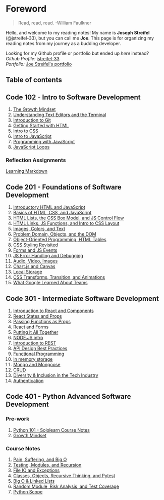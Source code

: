 # Foreword

>Read, read, read. -William Faulkner

Hello, and welcome to my reading notes! My name is **Joseph Streifel** (@jstreifel-33), but you can call me **Joe**. This page is for organizing my reading notes from my journey as a budding developer.

Looking for my Github profile or portfolio but ended up *here* instead?\
*Github Profile:* [jstreifel-33](https://github.com/jstreifel-33)\
*Portfolio:* [Joe Streifel's portfolio](https://jstreifel-33.github.io)

## Table of contents

## Code 102 - Intro to Software Development

01. [The Growth Mindset](/archive/growth_mindset.md)
02. [Understanding Text Editors and the Terminal](/archive/editors-and-terminals.md)
03. [Introduction to Git](/archive/git-intro.md)
04. [Getting Started with HTML](/archive/html-structure.md)
05. [Intro to CSS](/archive/css-intro.md)
06. [Intro to JavaScript](/archive/js-intro.md)
07. [Programming with JavaScript](/archive/js-programming.md)
08. [JavaScript Loops](/archive/js-loops.md)

### Reflection Assignments

[Learning Markdown](/reflections/learning-markdown.md)

## Code 201 - Foundations of Software Development

01. [Introductory HTML and JavaScript](/code-201/class-01.md)
02. [Basics of HTML, CSS, and JavaScript](/code-201/class-02.md)
03. [HTML Lists, the CSS Box Model, and JS Control Flow](/code-201/class-03.md)
04. [HTML Links, JS Functions, and Intro to CSS Layout](/code-201/class-04.md)
05. [Images, Colors, and Text](/code-201/class-05.md)
06. [Problem Domain, Objects, and the DOM](/code-201/class-06.md)
07. [Object-Oriented Programming, HTML Tables](/code-201/class-07.md)
08. [CSS Styling Revisited](/code-201/class-08.md)
09. [Forms and JS Events](/code-201/class-09.md)
10. [JS Error Handling and Debugging](/code-201/class-10.md)
11. [Audio, Video, Images](/code-201/class-11.md)
12. [Chart.js and Canvas](/code-201/class-12.md)
13. [Local Storage](/code-201/class-13.md)
14. [CSS Transforms, Transition, and Animations](code-201/class-14a.md)
15. [What Google Learned About Teams](code-201/class-14b.md)

## Code 301 - Intermediate Software Development

01. [Introduction to React and Components](/code-301/class-01.md)
02. [React States and Props](/code-301/class-02.md)
03. [Passing Functions as Props](/code-301/class-03.md)
04. [React and Forms](/code-301/class-04.md)
05. [Putting it All Together](/code-301/class-05.md)
06. [NODE.JS intro](/code-301/class-06.md)
07. [Introduction to REST](/code-301/class-07.md)
08. [API Design Best Practices](/code-301/class-08.md)
09. [Functional Programming](/code-301/class-09.md)
10. [In memory storage](/code-301/class-10.md)
11. [Mongo and Mongoose](/code-301/class-11.md)
12. [CRUD](code-301/class-12.md)
13. [Diversity & Inclusion in the Tech Industry](code-301/class-13.md)
14. [Authentication](code-301/class-14.md)

## Code 401 - Python Advanced Software Development

### Pre-work

01. [Python 101 - Sololearn Course Notes](code-401-python/pre-work/python101.md)
02. [Growth Mindset](code-401-python/pre-work/growth-mindset.md)

### Course Notes

01. [Pain, Suffering, and Big O](code-401-python/class-01.md)
02. [Testing, Modules, and Recursion](code-401-python/class-02.md)
03. [File IO and Exceptions](code-401-python/class-03.md)
04. [Classes, Objects, Recursive Thinking, and Pytest](code-401-python/class-04.md)
05. [Big O & Linked Lists](code-401-python/class-05.md)
06. [Random Module, Risk Analysis, and Test Coverage](code-401-python/class-06.md)
07. [Python Scope](code-401-python/class-07.md)